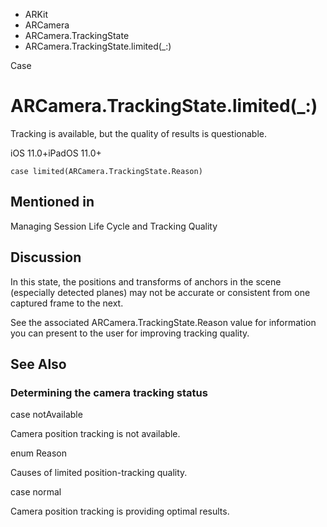 

- ARKit
- ARCamera
- ARCamera.TrackingState
-  ARCamera.TrackingState.limited(\_:) 

Case

# ARCamera.TrackingState.limited(\_:)

Tracking is available, but the quality of results is questionable.

iOS 11.0+iPadOS 11.0+

``` source
case limited(ARCamera.TrackingState.Reason)
```

## Mentioned in 

Managing Session Life Cycle and Tracking Quality

## Discussion

In this state, the positions and transforms of anchors in the scene (especially detected planes) may not be accurate or consistent from one captured frame to the next.

See the associated ARCamera.TrackingState.Reason value for information you can present to the user for improving tracking quality.

## See Also

### Determining the camera tracking status

case notAvailable

Camera position tracking is not available.

enum Reason

Causes of limited position-tracking quality.

case normal

Camera position tracking is providing optimal results.

